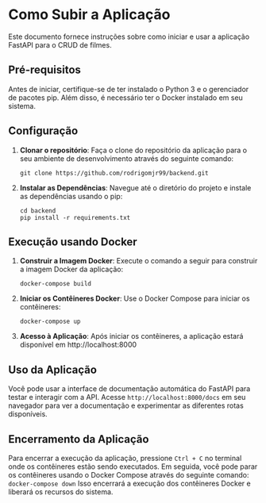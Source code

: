 # Como Subir a Aplicação

Este documento fornece instruções sobre como iniciar e usar a aplicação FastAPI para o CRUD de filmes.

## Pré-requisitos

Antes de iniciar, certifique-se de ter instalado o Python 3 e o gerenciador de pacotes pip. Além disso, é necessário ter o Docker instalado em seu sistema.

## Configuração

1. **Clonar o repositório**: Faça o clone do repositório da aplicação para o seu ambiente de desenvolvimento através do seguinte comando:
    ```
    git clone https://github.com/rodrigomjr99/backend.git
    ```

2. **Instalar as Dependências**: Navegue até o diretório do projeto e instale as dependências usando o pip:
    ```
    cd backend
    pip install -r requirements.txt
    ```

## Execução usando Docker

1. **Construir a Imagem Docker**: Execute o comando a seguir para construir a imagem Docker da aplicação:
    ```
    docker-compose build
    ```

2. **Iniciar os Contêineres Docker**: Use o Docker Compose para iniciar os contêineres:
    ```
    docker-compose up
    ```

3. **Acesso à Aplicação**: Após iniciar os contêineres, a aplicação estará disponível em http://localhost:8000

## Uso da Aplicação

Você pode usar a interface de documentação automática do FastAPI para testar e interagir com a API. Acesse `http://localhost:8000/docs` em seu navegador para ver a documentação e experimentar as diferentes rotas disponíveis.

## Encerramento da Aplicação

Para encerrar a execução da aplicação, pressione `Ctrl + C` no terminal onde os contêineres estão sendo executados. Em seguida, você pode parar os contêineres usando o Docker Compose através do seguinte comando:
    ```
    docker-compose down
    ```
Isso encerrará a execução dos contêineres Docker e liberará os recursos do sistema.
